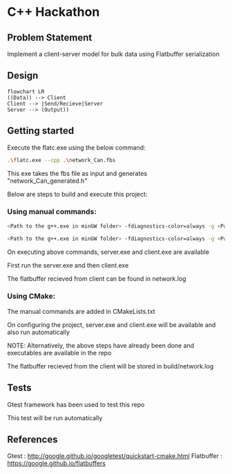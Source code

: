 # C++ Hackathon

## Problem Statement

Implement a client-server model for bulk data using Flatbuffer serialization

## Design

```mermaid
flowchart LR
((Data)) --> Client
Client --> |Send/Recieve|Server
Server --> (Output))
```

## Getting started

Execute the flatc.exe using the below command:

```bash
.\flatc.exe --cpp .\network_Can.fbs
```

This exe takes the fbs file as input and generates "network_Can_generated.h"

Below are steps to build and execute this project:

### Using manual commands:

```bash
<Path to the g++.exe in minGW folder> -fdiagnostics-color=always -g <Path to server.cpp> -o <Output path to generate server.exe> -lws2_32
```

```bash
<Path to the g++.exe in minGW folder> -fdiagnostics-color=always -g <Path to client.cpp> -o <Output path to generate client.exe> -lws2_32
```

On executing above commands, server.exe and client.exe are available

First run the server.exe and then client.exe

The flatbuffer recieved from client can be found in network.log


### Using CMake:

The manual commands are added in CMakeLists.txt

On configuring the project, server.exe and client.exe will be available and also run automatically

NOTE: Alternatively, the above steps have already been done and executables are available in the repo

The flatbuffer recieved from the client will be stored in build/network.log 


## Tests

Gtest framework has been used to test this repo

This test will be run automatically 

## References

Gtest : http://google.github.io/googletest/quickstart-cmake.html 
Flatbuffer : https://google.github.io/flatbuffers 
